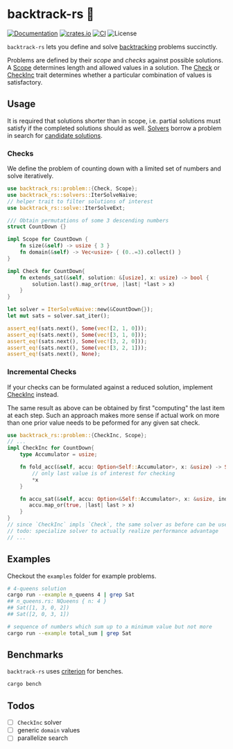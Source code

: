 # backtrack-rs 🦀
[![Documentation](https://docs.rs/backtrack-rs/badge.svg)](https://docs.rs/backtrack-rs)
[![crates.io](https://img.shields.io/crates/v/backtrack-rs.svg)](https://crates.io/crates/backtrack-rs)
[![CI](https://github.com/ahirner/backtrack-rs/actions/workflows/rust-ci.yml/badge.svg)](https://github.com/ahirner/backtrack-rs/actions/workflows/rust-ci.yml)
![License](https://img.shields.io/badge/license-MIT%20OR%20Apache--2.0-blue)
<!-- cargo-sync-readme start -->

`backtrack-rs` lets you define and solve [backtracking](https://en.wikipedia.org/wiki/Backtracking) problems
succinctly.

Problems are defined by their *scope* and *checks* against possible solutions.
A [Scope](https://docs.rs/backtrack-rs/latest/backtrack-rs/problem/trait.Scope.html) determines length and allowed
values in a solution. The [Check](https://docs.rs/backtrack-rs/latest/backtrack-rs/problem/trait.Check.html)
or [CheckInc](https://docs.rs/backtrack-rs/latest/backtrack-rs/problem/trait.CheckInc.html) trait determines whether
a particular combination of values is satisfactory.

## Usage

It is required that solutions shorter than in scope, i.e. partial
solutions must satisfy if the completed solutions should as well.
[Solvers](https://docs.rs/backtrack-rs/latest/backtrack-rs/solvers/) borrow a problem in search for
[candidate solutions](https://docs.rs/backtrack-rs/latest/backtrack-rs/solve/enum.CandidateSolution.html).

### Checks
We define the problem of counting down with a limited set of numbers and solve iteratively.
```rust
use backtrack_rs::problem::{Check, Scope};
use backtrack_rs::solvers::IterSolveNaive;
// helper trait to filter solutions of interest
use backtrack_rs::solve::IterSolveExt;

/// Obtain permutations of some 3 descending numbers
struct CountDown {}

impl Scope for CountDown {
    fn size(&self) -> usize { 3 }
    fn domain(&self) -> Vec<usize> { (0..=3).collect() }
}

impl Check for CountDown{
    fn extends_sat(&self, solution: &[usize], x: usize) -> bool {
        solution.last().map_or(true, |last| *last > x)
    }
}

let solver = IterSolveNaive::new(&CountDown{});
let mut sats = solver.sat_iter();

assert_eq!(sats.next(), Some(vec![2, 1, 0]));
assert_eq!(sats.next(), Some(vec![3, 1, 0]));
assert_eq!(sats.next(), Some(vec![3, 2, 0]));
assert_eq!(sats.next(), Some(vec![3, 2, 1]));
assert_eq!(sats.next(), None);
```
### Incremental Checks
If your checks can be formulated against a reduced solution,
implement [CheckInc](https://docs.rs/backtrack-rs/latest/backtrack-rs/problem/trait.CheckInc.html) instead.

The same result as above can be obtained by first "computing"
the last item at each step. Such an approach makes more sense if
actual work on more than one prior value needs to be peformed
for any given sat check.

```rust
use backtrack_rs::problem::{CheckInc, Scope};
// ...
impl CheckInc for CountDown{
    type Accumulator = usize;

    fn fold_acc(&self, accu: Option<Self::Accumulator>, x: &usize) -> Self::Accumulator {
        // only last value is of interest for checking
        *x
    }

    fn accu_sat(&self, accu: Option<&Self::Accumulator>, x: &usize, index: usize) -> bool {
       accu.map_or(true, |last| last > x)
    }
}
// since `CheckInc` impls `Check`, the same solver as before can be used
// todo: specialize solver to actually realize performance advantage
// ...
```

<!-- cargo-sync-readme end -->
## Examples
Checkout the `examples` folder for example problems.

```bash
# 4-queens solution
cargo run --example n_queens 4 | grep Sat
## n_queens.rs: NQueens { n: 4 }
## Sat([1, 3, 0, 2])
## Sat([2, 0, 3, 1])
```

```bash
# sequence of numbers which sum up to a minimum value but not more
cargo run --example total_sum | grep Sat
```
## Benchmarks
`backtrack-rs` uses [criterion](https://crates.io/crates/criterion) for benches.
```bash
cargo bench
```

## Todos
- [ ] `CheckInc` solver
- [ ] generic `domain` values
- [ ] parallelize search
